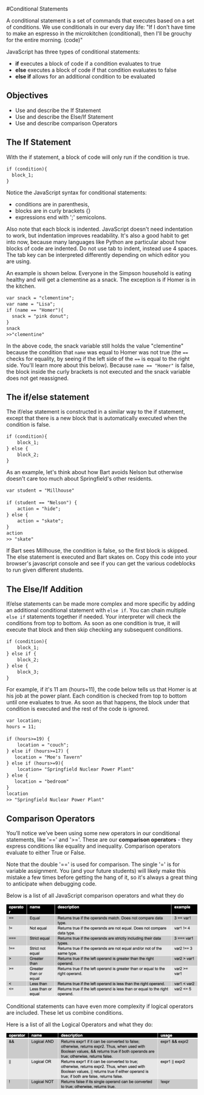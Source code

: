 
#Conditional Statements

A conditional statement is a set of commands that executes based on a set of conditions. We use conditionals in our every day life: "If I don't have time to make an espresso in the microkitchen (conditional), then I'll be grouchy for the entire morning. (code)"

JavaScript has three types of conditional statements:

* **if** executes a block of code if a condition evaluates to true
* **else** executes a block of code if that condition evaluates to false
* **else if** allows for an additional condition to be evaluated

## Objectives
* Use and describe the If Statement
* Use and describe the Else/If Statement
* Use and describe comparison Operators

## The If Statement

With the if statement, a block of code will only run if the condition is true.

```
if (condition){
  block_1;
}
```
Notice the JavaScript syntax for conditional statements:
+ conditions are in parenthesis,
+ blocks are in curly brackets {}
+ expressions end with ';' semicolons.

Also note that each block is indented. JavaScript doesn't need indentation to work, but indentation improves readability. It's also a good habit to get into now, because many languages like Python are particular about how blocks of code are indented. Do not use tab to indent, instead use 4 spaces. The tab key can be interpreted differently depending on which editor you are using.

An example is shown below. Everyone in the Simpson household is eating healthy and will get a clementine as a snack. The exception is if Homer is in the kitchen.
```
var snack = "clementine";
var name = "Lisa";
if (name == "Homer"){
  snack = "pink donut";
}
snack
>>"clementine"
```
In the above code, the snack variable still holds the value "clementine" because the condition that `name` was equal to Homer was not true (the `==` checks for equality, by seeing if the left side of the `==` is equal to the right side. You'll learn more about this below). Because `name == "Homer"` is false, the block inside the curly brackets is not executed and the snack variable does not get reassigned.

## The if/else statement
The if/else statement is constructed in a similar way to the if statement, except that there is a new block that is automatically executed when the condition is false.
```
if (condition){
    block_1;
} else {
    block_2;
}
```

As an example, let's think about how Bart avoids Nelson but otherwise doesn't care too much about Springfield's other residents.
```
var student = "Millhouse"

if (student == "Nelson") {
    action = "hide";
} else {
    action = "skate";
}
action
>> "skate"
```

If Bart sees Millhouse, the condition is false, so the first block is skipped. The else statement is executed and Bart skates on. Copy this code into your browser's javascript console and see if you can get the various codeblocks to run given different students.

## The Else/If Addition
If/else statements can be made more complex and more specific by adding an additional conditional statement with `else if`. You can chain multiple `else if` statements together if needed. Your interpreter will check the conditions from top to bottom. As soon as one condition is true, it will execute that block and then skip checking any subsequent conditions.

```
if (condition){
    block_1;
} else if {
    block_2;
} else {
    block_3;
}
```
For example, if it's 11 am (hours=11), the code below tells us that Homer is at his job at the power plant. Each condition is checked from top to bottom until one evaluates to true. As soon as that happens, the block under that condition is executed and the rest of the code is ignored.

```
var location;
hours = 11;

if (hours>=19) {
    location = "couch";
} else if (hours>=17) {
   location = "Moe's Tavern"
} else if (hours>=9){
    location= "Springfield Nuclear Power Plant"
} else {
   location = "bedroom"
}
location
>> "Springfield Nuclear Power Plant"
```

## Comparison Operators
You’ll notice we’ve been using some new operators in our conditional statements, like '==' and '>='. These are our **comparison operators** - they express conditions like equality and inequality. Comparison operators evaluate to either True or False.

Note that the double '==' is used for comparison. The single '=' is for variable assignment. You (and your future students) will likely make this mistake a few times before getting the hang of it, so it's always a great thing to anticipate when debugging code.

Below is a list of all JavaScript comparison operators and what they do

<img src="https://raw.githubusercontent.com/learn-co-curriculum/cssi-2.5-conditional-statements/master/js-boolean-operator-table.png">

Conditional statements can have even more complexity if logical operators are included. These let us combine conditions. 

Here is a list of all the Logical Operators and what they do:

<img src="https://raw.githubusercontent.com/learn-co-curriculum/cssi-2.5-conditional-statements/master/js-logical-operators.png">

